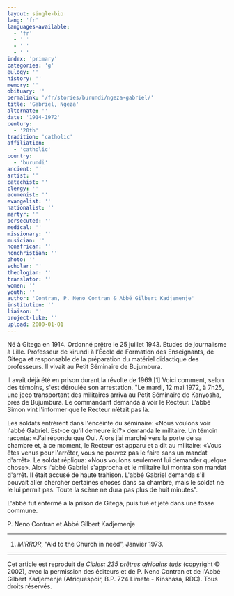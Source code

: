 ```yaml
---
layout: single-bio
lang: 'fr'
languages-available:
  - 'fr'
  - ' '
  - ' '
  - ' '
index: 'primary'
categories: 'g'
eulogy: ''
history: ''
memory: ''
obituary: ''
permalink: '/fr/stories/burundi/ngeza-gabriel/'
title: 'Gabriel, Ngeza'
alternate: ''
date: '1914-1972'
century:
  - '20th'
tradition: 'catholic'
affiliation:
  - 'catholic'
country:
  - 'burundi'
ancient: ''
artist: ''
catechist: ''
clergy: ''
ecumenist: ''
evangelist: ''
nationalist: ''
martyr: ''
persecuted: ''
medical: ''
missionary: ''
musician: ''
nonafrican: ''
nonchristian: ''
photo: ''
scholar: ''
theologian: ''
translator: ''
women: ''
youth: ''
author: 'Contran, P. Neno Contran & Abbé Gilbert Kadjemenje'
institution: ''
liaison: ''
project-luke: ''
upload: 2000-01-01
---
```



Né à Gitega en 1914. Ordonné prêtre le 25 juillet 1943. Etudes de journalisme à Lille. Professeur de kirundi à l’École de Formation des Enseignants, de Gitega et responsable de la préparation du matériel didactique des professeurs. Il vivait au Petit Séminaire de Bujumbura.

Il avait déjà été en prison durant la révolte de 1969.[1] Voici comment, selon des témoins, s'est déroulée son arrestation. "Le mardi, 12 mai 1972, à 7h25, une jeep transportant des militaires arriva au Petit Séminaire de Kanyosha, près de Bujumbura. Le commandant demanda à voir le Recteur. L'abbé Simon vint l'informer que le Recteur n’était pas là.

Les soldats entrèrent dans l'enceinte du séminaire: «Nous voulons voir l'abbé Gabriel. Est-ce qu'il demeure ici?» demanda le militaire. Un témoin raconte: «J’ai répondu que Oui. Alors j’ai marché vers la porte de sa chambre et, à ce moment, le Recteur est apparu et a dit au militaire: «Vous êtes venus pour l'arrêter, vous ne pouvez pas le faire sans un mandat d'arrêt». Le soldat répliqua: «Nous voulons seulement lui demander quelque chose». Alors l'abbé Gabriel s'approcha et le militaire lui montra son mandat d'arrêt. Il était accusé de haute trahison. L'abbé Gabriel demanda s'il pouvait aller chercher certaines choses dans sa chambre, mais le soldat ne le lui permit pas. Toute la scène ne dura pas plus de huit minutes".

L'abbé fut enfermé à la prison de Gitega, puis tué et jeté dans une fosse commune.

P. Neno Contran et Abbé Gilbert Kadjemenje

---

1. *MIRROR*, “Aid to the Church in need”, Janvier 1973.

---

Cet article est reproduit de *Cibles: 235 prêtres africains tués* (copyright © 2002), avec la permission des éditeurs et de P. Neno Contran et de l'Abbé Gilbert Kadjemenje (Afriquespoir, B.P. 724 Limete - Kinshasa, RDC). Tous droits réservés.